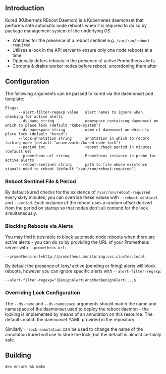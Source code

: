 ## Introduction

Kured (KUbernets REboot Daemon) is a Kubernetes daemonset that performs safe
automatic node reboots when it is required to do so by package management
system of the underlying OS.

* Watches for the presence of a reboot sentinel e.g. `/var/run/reboot-required` 
* Utilises a lock in the API server to ensure only one node reboots at
  a time
* Optionally defers reboots in the presence of active Prometheus alerts
* Cordons & drains worker nodes before reboot, uncordoning them after

## Configuration

The following arguments can be passed to kured via the daemonset pod template:

```
Flags:
      --alert-filter-regexp value   alert names to ignore when checking for active alerts
      --ds-name string              namespace containing daemonset on which to place lock (default "kube-system")
      --ds-namespace string         name of daemonset on which to place lock (default "kured")
      --lock-annotation string      annotation in which to record locking node (default "weave.works/kured-node-lock")
      --period int                  reboot check period in minutes (default 60)
      --prometheus-url string       Prometheus instance to probe for active alerts
      --reboot-sentinel string      path to file whose existence signals need to reboot (default "/var/run/reboot-required")
```

### Reboot Sentinel File & Period

By default kured checks for the existence of
`/var/run/reboot-required` every sixty minutes; you can override these
values with `--reboot-sentinel` and `--period`. Each instance of the
reboot uses a random offset derived from the period on startup so that
nodes don't all contend for the lock simultaneously.

### Blocking Reboots via Alerts

You may find it desirable to block automatic node reboots when there
are active alerts - you can do so by providing the URL of your
Prometheus server with `--prometheus-url`:

```
--prometheus-url=http://prometheus.monitoring.svc.cluster.local
```

By default the presence of /any/ active (pending or firing) alerts
will block reboots, however you can ignore specific alerts with
`--alert-filter-regexp`:

```
--alert-filter-regexp=^(BenignAlert|AnotherBenignAlert|...$
```

### Overriding Lock Configuration

The `--ds-name` and `--ds-namespace` arguments should match the name and
namespace of the daemonset used to deploy the reboot daemon - the locking is
implemented by means of an annotation on this resource. The defaults match
the daemonset YAML provided in the repository.

Similarly `--lock-annotation` can be used to change the name of the
annotation kured will use to store the lock, but the default is almost
certainly safe.

## Building

```
dep ensure && make
```
